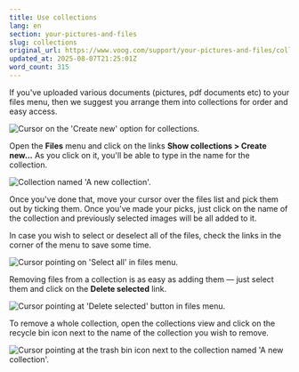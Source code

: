 ```yaml
---
title: Use collections
lang: en
section: your-pictures-and-files
slug: collections
original_url: https://www.voog.com/support/your-pictures-and-files/collections
updated_at: 2025-08-07T21:25:01Z
word_count: 315
---
```

If you've uploaded various documents (pictures, pdf documents etc) to your files menu, then we suggest you arrange them into collections for order and easy access.

![Cursor on the 'Create new' option for collections.](https://media.voog.com/0000/0036/2183/photos/collections-1_block.png "Cursor on the 'Create new' option for collections.")

Open the **Files** menu and click on the links **Show collections > Create new...** As you click on it, you'll be able to type in the name for the collection.

![Collection named 'A new collection'.](https://media.voog.com/0000/0036/2183/photos/collections-2_block.png "Collection named 'A new collection'.")

Once you've done that, move your cursor over the files list and pick them out by ticking them. Once you've made your picks, just click on the name of the collection and previously selected images will be all added to it.

In case you wish to select or deselect all of the files, check the links in the corner of the menu to save some time.

![Cursor pointing on 'Select all' in files menu.](https://media.voog.com/0000/0036/2183/photos/Selecting_all_files_block.webp "Cursor pointing on 'Select all' in files menu.")

Removing files from a collection is as easy as adding them — just select them and click on the **Delete selected** link.

![Cursor pointing at 'Delete selected' button in files menu.](https://media.voog.com/0000/0036/2183/photos/Deleting_selected_files_block.webp "Cursor pointing at 'Delete selected' button in files menu.")

To remove a whole collection, open the collections view and click on the recycle bin icon next to the name of the collection you wish to remove.

![Cursor pointing at the trash bin icon next to the collection named 'A new collection'.](https://media.voog.com/0000/0036/2183/photos/Deleting_a_collection_block.webp "Cursor pointing at the trash bin icon next to the collection named 'A new collection'.")
